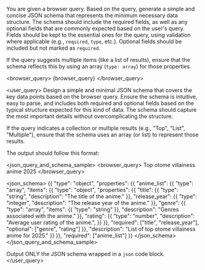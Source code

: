 You are given a browser query. Based on the query, generate a simple and concise JSON schema that represents the minimum necessary data structure. The schema should include the required fields, as well as any optional fields that are commonly expected based on the user's query. Fields should be kept to the essential ones for the query, using validation where applicable (e.g., `required`, `type`, etc.). Optional fields should be included but not marked as `required`.

If the query suggests multiple items (like a list of results), ensure that the schema reflects this by using an array (`type: array`) for those properties.

<browser_query>
{browser_query}
</browser_query>

<user_query>
Design a simple and minimal JSON schema that covers the key data points based on the browser query. Ensure the schema is intuitive, easy to parse, and includes both required and optional fields based on the typical structure expected for this kind of data. The schema should capture the most important details without overcomplicating the structure.

If the query indicates a collection or multiple results (e.g., "Top", "List", "Multiple"), ensure that the schema uses an array (or list) to represent those results.

The output should follow this format:

<json_query_and_schema_sample>
<browser_query>
Top otome villainess anime 2025
</browser_query>

<json_schema>
{{
  "type": "object",
  "properties": {{
    "anime_list": {{
      "type": "array",
      "items": {{
        "type": "object",
        "properties": {{
          "title": {{
            "type": "string",
            "description": "The title of the anime."
          }},
          "release_year": {{
            "type": "integer",
            "description": "The release year of the anime."
          }},
          "genre": {{
            "type": "array",
            "items": {{
              "type": "string"
            }},
            "description": "Genres associated with the anime."
          }},
          "rating": {{
            "type": "number",
            "description": "Average user rating of the anime.",
          }}
        }},
        "required": ["title", "release_year"],
        "optional": ["genre", "rating"]
      }},
      "description": "List of top otome villainess anime for 2025."
    }}
  }},
  "required": ["anime_list"]
}}
</json_schema>
</json_query_and_schema_sample>

Output ONLY the JSON schema wrapped in a `json` code block.
</user_query>
